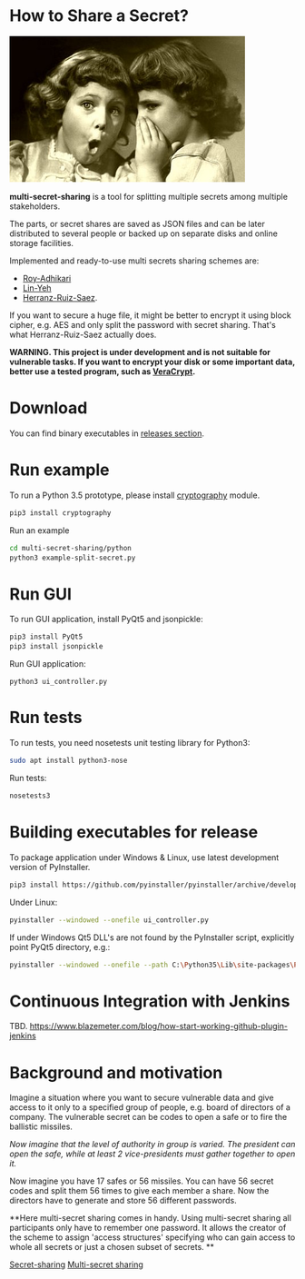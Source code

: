 # How to Share a Secret?

![Traditional way of sharing a secret](https://raw.githubusercontent.com/Qbicz/multi-secret-sharing/master/docs/Sharing-Secrets.jpg)

**multi-secret-sharing** is a tool for splitting multiple secrets among multiple stakeholders.

The parts, or secret shares are saved as JSON files and can be later distributed to several people or backed up on separate disks and online storage facilities.

Implemented and ready-to-use multi secrets sharing schemes are:
- [Roy-Adhikari](https://arxiv.org/abs/1409.0089)
- [Lin-Yeh](https://pdfs.semanticscholar.org/0ebb/e71b8ba333b3a5431a489c761915de59ba00.pdf)
- [Herranz-Ruiz-Saez](http://www.sciencedirect.com/science/article/pii/S0020019013001373).

If you want to secure a huge file, it might be better to encrypt it using block cipher, e.g. AES and only split the password with secret sharing. That's what Herranz-Ruiz-Saez actually does.

**WARNING. This project is under development and is not suitable for vulnerable tasks. If you want to encrypt your disk or some important data, better use a tested program, such as [VeraCrypt](https://sourceforge.net/projects/veracrypt/).**

# Download
You can find binary executables in [releases section](https://github.com/Qbicz/multi-secret-sharing/releases).


# Run example
To run a Python 3.5 prototype, please install [cryptography](https://pypi.python.org/pypi/cryptography) module.
```bash
pip3 install cryptography
```
Run an example
```bash
cd multi-secret-sharing/python
python3 example-split-secret.py
```

# Run GUI
To run GUI application, install PyQt5 and jsonpickle:
```bash
pip3 install PyQt5
pip3 install jsonpickle
```
Run GUI application:
```
python3 ui_controller.py
```

# Run tests
To run tests, you need nosetests unit testing library for Python3:
```bash
sudo apt install python3-nose
```
Run tests:
```bash
nosetests3
```

# Building executables for release
To package application under Windows & Linux, use latest development version of PyInstaller.
```bash
pip3 install https://github.com/pyinstaller/pyinstaller/archive/develop.zip
```

Under Linux:
```bash
pyinstaller --windowed --onefile ui_controller.py
```
If under Windows Qt5 DLL's are not found by the PyInstaller script, explicitly point PyQt5 directory, e.g.:
```bash
pyinstaller --windowed --onefile --path C:\Python35\Lib\site-packages\PyQt5\Qt\bin ui_controller.py
```


# Continuous Integration with Jenkins
TBD.
https://www.blazemeter.com/blog/how-start-working-github-plugin-jenkins



# Background and motivation

Imagine a situation where you want to secure vulnerable data and give access to it only to a specified group of people, e.g. board of directors of a company. The vulnerable secret can be codes to open a safe or to fire the ballistic missiles.

*Now imagine that the level of authority in group is varied. The president can open the safe, while at least 2 vice-presidents must gather together to open it.*

Now imagine you have 17 safes or 56 missiles. You can have 56 secret codes and split them 56 times to give each member a share. Now the directors have to generate and store 56 different passwords.

**Here multi-secret sharing comes in handy. Using multi-secret sharing all participants only have to remember one password. It allows the creator of the scheme to assign 'access structures' specifying who can gain access to whole all secrets or just a chosen subset of secrets. **

[Secret-sharing](https://en.wikipedia.org/wiki/Secret_sharing)
[Multi-secret sharing](https://en.wikipedia.org/wiki/Secret_sharing#Multi-secret_and_space_efficient_(batched)_secret_sharing)


